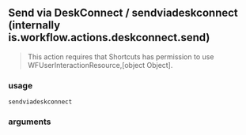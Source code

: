 
## Send via DeskConnect / sendviadeskconnect (internally is.workflow.actions.deskconnect.send)


> This action requires that Shortcuts has permission to use WFUserInteractionResource,[object Object].

### usage
`sendviadeskconnect `

### arguments


